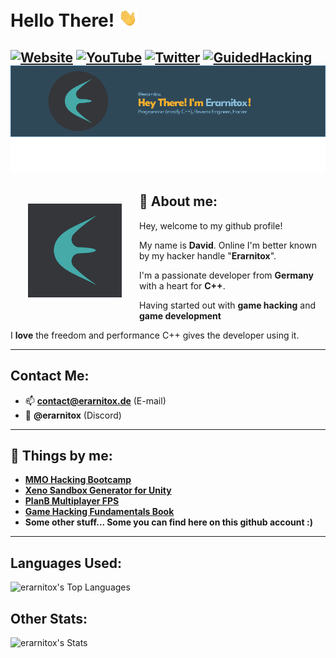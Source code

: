 # **Hello There!** <img src="https://raw.githubusercontent.com/ABSphreak/ABSphreak/master/gifs/Hi.gif" width="30px">
[![Website](https://img.shields.io/website?label=erarnitox.de&style=for-the-badge&url=https%3A%2F%2Ferarnitox.de)](https://www.erarnitox.de)
[![YouTube](https://img.shields.io/badge/YouTube-Erarnitox-red?style=for-the-badge&logo=youtube)](https://www.youtube.com/channel/UCLoOPxAcvIbIGd9eWmNRtPg)
[![Twitter](https://img.shields.io/badge/Twitter-@erarnitox-blue?style=for-the-badge&logo=twitter)](https://twitter.com/Erarnitox)
[![GuidedHacking](https://img.shields.io/badge/GuidedHacking-Erarnitox-cfdfff?style=for-the-badge&logo=Counter-Strike)](https://guidedhacking.com/?referralcode=JM5dz)
![Github_Banner](github_banner.png)
---

<img alt="Erarniox" src="erarnitox.png" align="left" style="padding:2em" width="150px"/>

##  **👱 About me:**
  Hey, welcome to my github profile!

  My name is **David**. Online I'm better known by my hacker handle "**Erarnitox**".

  I'm a passionate developer from **Germany** with a heart for **C++**.

  Having started out with **game hacking** and **game development**

  I __love__ the freedom and performance C++ gives the developer using it.

---

## **Contact Me:**
- 📫 **contact@erarnitox.de** (E-mail)
- 💬 **@erarnitox** (Discord)

---

## **🥇 Things by me:**
- [**MMO Hacking Bootcamp**](https://guidedhacking.com/threads/how-to-make-an-mmo-bot-mmorpg-bot-automation.15173/?referralcode=JM5dz)
- [**Xeno Sandbox Generator for Unity**](https://assetstore.unity.com/packages/tools/terrain/xenosandboxgenerator-132459)
- [**PlanB Multiplayer FPS**](https://erarnitox.itch.io/planb)
- [**Game Hacking Fundamentals Book**](https://guidedhacking.com/threads/game-hacking-fundamentals-the-game-hacking-book.16550/?referralcode=JM5dz)
- **Some other stuff... Some you can find here on this github account :)**

---
## **Languages Used:**
![erarnitox's Top Languages](https://github-readme-stats.vercel.app/api/top-langs/?username=erarnitox&theme=tokyonight&show_icons=true&hide_border=false&layout=compact)

## **Other Stats:**
![erarnitox's Stats](https://github-readme-stats.vercel.app/api?username=erarnitox&theme=tokyonight&show_icons=true&hide_border=false&count_private=true)

